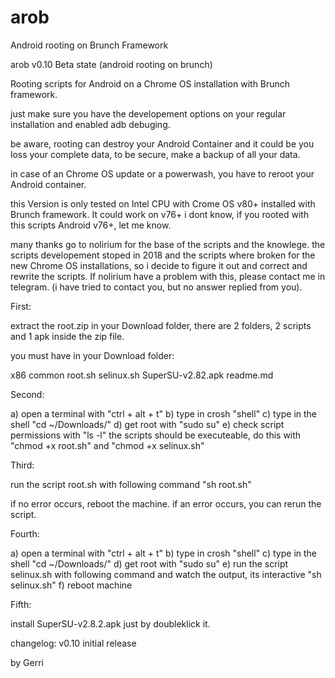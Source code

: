 # arob
Android rooting on Brunch Framework



arob v0.10 Beta state (android rooting on brunch)

Rooting scripts for Android on a Chrome OS installation with Brunch framework.

just make sure you have the developement options on your regular installation and enabled adb debuging.

be aware, rooting can destroy your Android Container and it could be you loss your complete data, to be secure, make a backup of all your data.

in case of an Chrome OS update or a powerwash, you have to reroot your Android container.


this Version is only tested on Intel CPU with Crome OS v80+ installed with Brunch framework. It could work on v76+ i dont know, if you rooted with this scripts Android v76+, let me know.

many thanks go to nolirium for the base of the scripts and the knowlege.
the scripts developement stoped in 2018 and the scripts where broken for the new Chrome OS installations, so i decide to figure it out and correct and rewrite the scripts. If nolirium have a problem with this, please contact me in telegram. (i have tried to contact you, but no answer replied from you).




First:

extract the root.zip in your Download folder, there are 2 folders, 2 scripts and 1 apk inside the zip file.

you must have in your Download folder: 

x86
common
root.sh
selinux.sh
SuperSU-v2.82.apk
readme.md


Second:

a)  open a terminal with "ctrl + alt + t"
b)  type in crosh "shell"
c)  type in the shell "cd ~/Downloads/"
d)  get root with "sudo su"
e)  check script permissions with "ls -l" the scripts should be executeable, do this with "chmod +x root.sh" and "chmod +x selinux.sh"


Third:

run the script root.sh with following command "sh root.sh"

if no error occurs, reboot the machine.
if an error occurs, you can rerun the script.


Fourth:

a)  open a terminal with "ctrl + alt + t"
b)  type in crosh "shell"
c)  type in the shell "cd ~/Downloads/"
d)  get root with "sudo su"
e)  run the script selinux.sh with following command and watch the output, its interactive "sh selinux.sh"
f)  reboot machine


Fifth:

install SuperSU-v2.8.2.apk just by doubleklick it.





changelog:
v0.10
initial release

by Gerri
